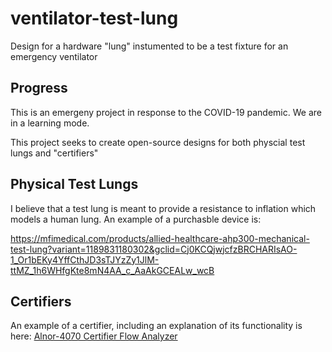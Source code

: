 # ventilator-test-lung
Design for a hardware "lung" instumented to be a test fixture for an emergency ventilator

## Progress

This is an emergeny project in response to the COVID-19 pandemic. We are in a learning mode.

This project seeks to create open-source designs for both physcial test lungs and "certifiers"

## Physical Test Lungs

I believe that a test lung is meant to provide a resistance to inflation which models a human lung.  An example of a purchasble device is:

https://mfimedical.com/products/allied-healthcare-ahp300-mechanical-test-lung?variant=1189831180302&gclid=Cj0KCQjwjcfzBRCHARIsAO-1_Or1bEKy4YffCthJD3sTJYzZy1JlM-ttMZ_1h6WHfgKte8mN4AA_c_AaAkGCEALw_wcB

## Certifiers

An example of a certifier, including an explanation of its functionality is here: [Alnor-4070 Certifier  Flow Analyzer](https://www.globaltestsupply.com/product/alnor-4070-certifier-flow-analyzer-system?gclid=Cj0KCQjwjcfzBRCHARIsAO-1_OpV87HtnO7sJXdt92m7W3j69KOddmV-gV0eCZjfKlHTDMWsUCqYe4kaAoaQEALw_wcB)


